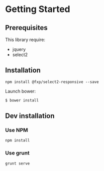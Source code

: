 Getting Started
===============

Prerequisites
-------------

This library require:

- jquery
- select2

Installation
------------

```
npm install @fxp/select2-responsive --save
```

Launch bower:

```bash
$ bower install
```

Dev installation
----------------

### Use NPM

```
npm install
```

### Use grunt

```
grunt serve
```
